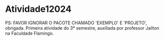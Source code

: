 # Atividade12024
PS: FAVOR IGNORAR O PACOTE CHAMADO 'EXEMPLO' E 'PROJETO', obrigada.
Primeira atividade do 3º semestre, auxiliada por professor Jailton na Faculdade Flamingo.

